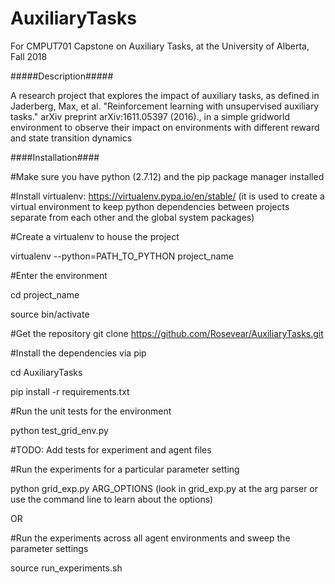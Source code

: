 # AuxiliaryTasks
For CMPUT701 Capstone on Auxiliary Tasks, at the University of Alberta, Fall 2018

#####Description#####

A research project that explores the impact of auxiliary tasks, as defined in Jaderberg, Max, et al. "Reinforcement learning with unsupervised auxiliary tasks." arXiv preprint arXiv:1611.05397 (2016).,
in a simple gridworld environment to observe their impact on environments with different reward and state transition dynamics

####Installation####

#Make sure you have python (2.7.12) and the pip package manager installed

#Install virtualenv: https://virtualenv.pypa.io/en/stable/ (it is used to create a virtual environment to keep python dependencies between projects separate from each other and the global system packages)

#Create a virtualenv to house the project

virtualenv --python=PATH_TO_PYTHON project_name

#Enter the environment

cd project_name

source bin/activate

#Get the repository
git clone https://github.com/Rosevear/AuxiliaryTasks.git

#Install the dependencies via pip

cd AuxiliaryTasks

pip install -r requirements.txt


#Run the unit tests for the environment

python test_grid_env.py

#TODO: Add tests for experiment and agent files

#Run the experiments for a particular parameter setting 

python grid_exp.py ARG_OPTIONS (look in grid_exp.py at the arg parser or use the command line to learn about the options)

OR

#Run the experiments across all agent environments and sweep the parameter settings

source run_experiments.sh

